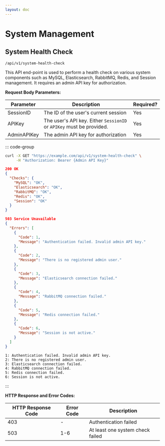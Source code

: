 ```yaml
---
layout: doc
---
```


# System Management

## System Health Check

<Badge type="info" text="POST" /> `/api/v1/system-health-check`

This API end-point is used to perform a health check on various system components such as MySQL, Elasticsearch, RabbitMQ, Redis, and Session management. It requires an admin API key for authorization.

**Request Body Parameters:**

| Parameter   | Description                                                          | Required? |
|-------------|----------------------------------------------------------------------|-----------|
| SessionID   | The ID of the user's current session                                 | Yes       |
| APIKey      | The user's API key. Either `SessionID` or `APIKey` must be provided. | Yes       |
| AdminAPIKey | The admin API key for authorization                                  | Yes       |

::: code-group

```bash [Example Request]
curl -X GET "https://example.com/api/v1/system-health-check" \
     -H "Authorization: Bearer {Admin API Key}" 
```

```json [Success Response]
200 OK
{
  "Checks": {
    "MySQL": "OK",
    "Elasticsearch": "OK",
    "RabbitMQ": "OK",
    "Redis": "OK",
    "Session": "OK"
  }
}
```

```json [Error Response]
503 Service Unavailable
{
  "Errors": [
    {
      "Code": 1,
      "Message": "Authentication failed. Invalid admin API key."
    },
    {
      "Code": 2,
      "Message": "There is no registered admin user."
    },
    {
      "Code": 3,
      "Message": "Elasticsearch connection failed."
    },
    {
      "Code": 4,
      "Message": "RabbitMQ connection failed."
    },
    {
      "Code": 5,
      "Message": "Redis connection failed."
    },
    {
      "Code": 6,
      "Message": "Session is not active."
    }
  ]
}
```

```text [Error Codes]
1: Authentication failed. Invalid admin API key.
2: There is no registered admin user.
3: Elasticsearch connection failed.
4: RabbitMQ connection failed.
5: Redis connection failed.
6: Session is not active.
```
:::

**HTTP Response and Error Codes:**

| HTTP Response Code | Error Code | Description                      |
|--------------------|------------|----------------------------------|
| 403                | -          | Authentication failed            |
| 503                | 1-6        | At least one system check failed |
